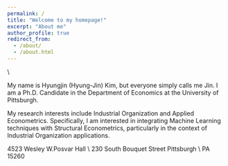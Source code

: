 ```yaml
---
permalink: /
title: "Welcome to my homepage!"
excerpt: "About me"
author_profile: true
redirect_from: 
  - /about/
  - /about.html
---
```


\\

My name is Hyungjin (Hyung-Jin) Kim, but everyone simply calls me Jin. I am a Ph.D. Candidate in the Department of Economics at the University of Pittsburgh. 

My research interests include Industrial Organization and Applied Econometrics. Specifically, I am interested in integrating Machine Learning techniques with Structural Econometrics, particularly in the context of Industrial Organization applications.

4523 Wesley W.Posvar Hall \\
230 South Bouquet Street Pittsburgh \\
PA 15260
